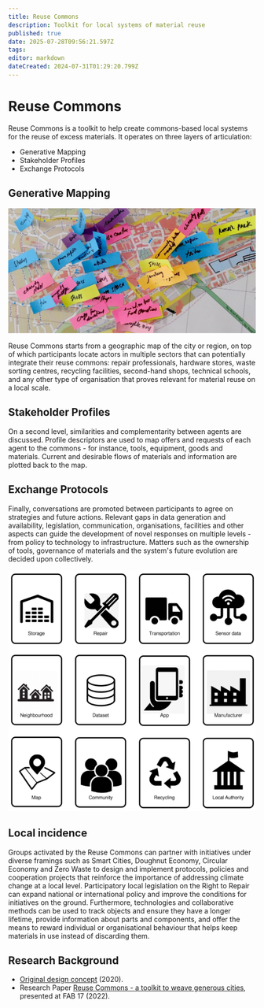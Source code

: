 ```yaml
---
title: Reuse Commons
description: Toolkit for local systems of material reuse
published: true
date: 2025-07-28T09:56:21.597Z
tags: 
editor: markdown
dateCreated: 2024-07-31T01:29:20.799Z
---
```


# Reuse Commons

Reuse Commons is a toolkit to help create commons-based local systems for the reuse of excess materials. It operates on three layers of articulation:

- Generative Mapping
- Stakeholder Profiles
- Exchange Protocols

## Generative Mapping

![reuse-commons-mapping.jpg](/opendott/images/reuse-commons-mapping.jpg)

Reuse Commons starts from a geographic map of the city or region, on top of which participants locate actors in multiple sectors that can potentially integrate their reuse commons: repair professionals, hardware stores, waste sorting centres, recycling facilities, second-hand shops, technical schools, and any other type of organisation that proves relevant for material reuse on a local scale.

## Stakeholder Profiles

On a second level, similarities and complementarity between agents are discussed. Profile descriptors are used to map offers and requests of each agent to the commons - for instance, tools, equipment, goods and materials. Current and desirable flows of materials and information are plotted back to the map. 

## Exchange Protocols

Finally, conversations are promoted between participants to agree on strategies and future actions. Relevant gaps in data generation and availability, legislation, communication, organisations, facilities and other aspects can guide the development of novel responses on multiple levels - from policy to technology to infrastructure. Matters such as the ownership of tools, governance of materials and the system's future evolution are decided upon collectively.

![reuse-commons-mapping.jpg](/opendott/images/reuse-commons-cards.png)

## Local incidence

Groups activated by the Reuse Commons can partner with initiatives under diverse framings such as Smart Cities, Doughnut Economy, Circular Economy and Zero Waste to design and implement protocols, policies and cooperation projects that reinforce the importance of addressing climate change at a local level. Participatory local legislation on the Right to Repair can expand national or international policy and improve the conditions for initiatives on the ground. Furthermore, technologies and collaborative methods can be used to track objects and ensure they have a longer lifetime, provide information about parts and components, and offer the means to reward individual or organisational behaviour that helps keep materials in use instead of discarding them.

## Research Background

- [Original design concept](/opendott/concepts/reuse-commons) (2020).
- Research Paper [Reuse Commons - a toolkit to weave generous cities](https://zenodo.org/records/7432153), presented at FAB 17 (2022).